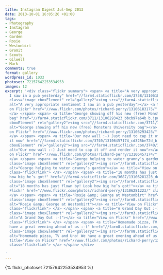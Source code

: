 ```yaml
---
title: Instagram Digest Jul-Sep 2013
date: 2013-10-01 16:05:26 +01:00
tags:
- Photography
- Instagram
- George
- Garden
- Rosie
- Westonbirt
- Gromit
- Scouts
- Gilwell
- Mark
comments: true
format: gallery
wordpress_id: 1033
photoset: 72157642253534953
images: 12
excerpt: '<div class="flickr summary"> <span> <a title="A very appropriate sentiment
  I saw in a pub yesterday" href="//farm4.staticflickr.com/3758/13106183175_45c7aa33b1_b.jpg"
  class="image cboxElement" rel="gallery2"><img src="//farm4.staticflickr.com/3758/13106183175_45c7aa33b1_q.jpg"
  alt="A very appropriate sentiment I saw in a pub yesterday"></a> <a title="View
  on Flickr" href="//www.flickr.com/photos/richard-perry/13106183175/" class="flickrlink">
  </a> </span> <span> <a title="George showing off his new (free) Monsters University
  bag" href="//farm4.staticflickr.com/3711/13106293423_bbcb97a64b_b.jpg" class="image
  cboxElement" rel="gallery2"><img src="//farm4.staticflickr.com/3711/13106293423_bbcb97a64b_q.jpg"
  alt="George showing off his new (free) Monsters University bag"></a> <a title="View
  on Flickr" href="//www.flickr.com/photos/richard-perry/13106293423/" class="flickrlink">
  </a> </span> <span> <a title="Our new wall :-) Just need to cap it off and render
  it now" href="//farm4.staticflickr.com/3740/13106457174_cd325be72d_b.jpg" class="image
  cboxElement" rel="gallery2"><img src="//farm4.staticflickr.com/3740/13106457174_cd325be72d_q.jpg"
  alt="Our new wall :-) Just need to cap it off and render it now"></a> <a title="View
  on Flickr" href="//www.flickr.com/photos/richard-perry/13106457174/" class="flickrlink">
  </a> </span> <span> <a title="George helping to water granny’s garden" href="//farm8.staticflickr.com/7333/13106286983_494a6b738d_b.jpg"
  class="image cboxElement" rel="gallery2"><img src="//farm8.staticflickr.com/7333/13106286983_494a6b738d_q.jpg"
  alt="George helping to water granny’s garden"></a> <a title="View on Flickr" href="//www.flickr.com/photos/richard-perry/13106286983/"
  class="flickrlink"> </a> </span> <span> <a title="18 months has just flown by! Look
  how big he’s got!" href="//farm4.staticflickr.com/3687/13106281223_de77fa3142_b.jpg"
  class="image cboxElement" rel="gallery2"><img src="//farm4.staticflickr.com/3687/13106281223_de77fa3142_q.jpg"
  alt="18 months has just flown by! Look how big he’s got!"></a> <a title="View on
  Flickr" href="//www.flickr.com/photos/richard-perry/13106281223/" class="flickrlink">
  </a> </span> <span> <a title="Rosie &amp; George at Westonbirt" href="//farm8.staticflickr.com/7366/13106167665_f8497113c3_b.jpg"
  class="image cboxElement" rel="gallery2"><img src="//farm8.staticflickr.com/7366/13106167665_f8497113c3_q.jpg"
  alt="Rosie &amp; George at Westonbirt"></a> <a title="View on Flickr" href="//www.flickr.com/photos/richard-perry/13106167665/"
  class="flickrlink"> </a> </span> <span> <a title="A Grand Day Out :-)" href="//farm3.staticflickr.com/2459/13106277243_d1f6808c31_b.jpg"
  class="image cboxElement" rel="gallery2"><img src="//farm3.staticflickr.com/2459/13106277243_d1f6808c31_q.jpg"
  alt="A Grand Day Out :-)"></a> <a title="View on Flickr" href="//www.flickr.com/photos/richard-perry/13106277243/"
  class="flickrlink"> </a> </span> <span> <a title="Homemade pizza, TV and Uno! We
  have a great evening ahead of us :-)" href="//farm8.staticflickr.com/7414/13106272233_2c0acaa49a_b.jpg"
  class="image cboxElement" rel="gallery2"><img src="//farm8.staticflickr.com/7414/13106272233_2c0acaa49a_q.jpg"
  alt="Homemade pizza, TV and Uno! We have a great evening ahead of us :-)"></a> <a
  title="View on Flickr" href="//www.flickr.com/photos/richard-perry/13106272233/"
  class="flickrlink"> </a> </span> </div>

'
---
```


{% flickr_photoset 72157642253534953 %}